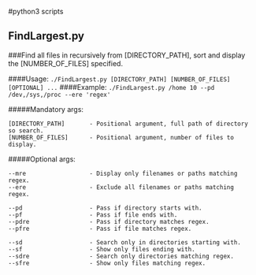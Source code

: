 #python3 scripts



## FindLargest.py

###Find all files in recursively from [DIRECTORY_PATH], sort and display the [NUMBER_OF_FILES] specified.

####Usage:
```./FindLargest.py [DIRECTORY_PATH] [NUMBER_OF_FILES] [OPTIONAL] ...```
####Example:
```./FindLargest.py /home 10 --pd /dev,/sys,/proc --ere 'regex'```

#####Mandatory args:
```
[DIRECTORY_PATH]       - Positional argument, full path of directory so search.
[NUMBER_OF_FILES]      - Positional argument, number of files to display.
```

#####Optional args:
```
--mre                  - Display only filenames or paths matching regex.
--ere                  - Exclude all filenames or paths matching regex.

--pd                   - Pass if directory starts with.
--pf                   - Pass if file ends with.
--pdre                 - Pass if directory matches regex.
--pfre                 - Pass if file matches regex.

--sd                   - Search only in directories starting with.
--sf                   - Show only files ending with.
--sdre                 - Search only directories matching regex.
--sfre                 - Show only files matching regex.
````
